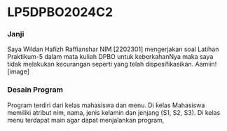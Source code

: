 <h1>LP5DPBO2024C2</h1>
<h3>Janji</h3>
Saya Wildan Hafizh Raffianshar NIM [2202301] mengerjakan soal Latihan Praktikum-5 dalam mata kuliah DPBO untuk keberkahanNya maka saya tidak melakukan kecurangan seperti yang telah dispesifikasikan. Aamiin![image]


<h3>Desain Program</h3>
Program terdiri dari kelas mahasiswa dan menu.
Di kelas Mahasiswa memiliki atribut nim, nama, jenis kelamin dan jenjang (S1, S2, S3).
Di kelas menu terdapat main agar dapat menjalankan program, 
